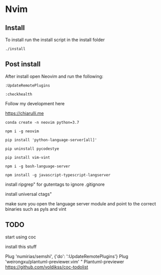 # Nvim

## Install 

To install run the install script in the install folder

```
./install
```

## Post install

After install open Neovim and run the following:

```
:UpdateRemotePlugins

:checkhealth
```

Follow my development here

<https://chiarulli.me>

```
conda create -n neovim python=3.7

npm i -g neovim

pip install 'python-language-server[all]'

pip uninstall pycodestye

pip install vim-vint

npm i -g bash-language-server

npm install -g javascript-typescript-langserver
```

install ripgrep" for gutentags to ignore .gitignore

install universal ctags"

make sure you open the language server module and point to the correct binaries such as pyls and vint

## TODO 

start using coc

install this stuff

Plug 'numirias/semshi', {'do': ':UpdateRemotePlugins'}
Plug 'weirongxu/plantuml-previewer.vim'                                 " Plantuml-previewer
https://github.com/voldikss/coc-todolist

